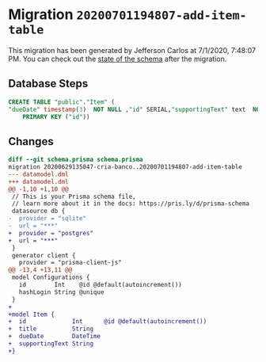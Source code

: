 # Migration `20200701194807-add-item-table`

This migration has been generated by Jefferson Carlos at 7/1/2020, 7:48:07 PM.
You can check out the [state of the schema](./schema.prisma) after the migration.

## Database Steps

```sql
CREATE TABLE "public"."Item" (
"dueDate" timestamp(3)  NOT NULL ,"id" SERIAL,"supportingText" text  NOT NULL ,"title" text  NOT NULL ,
    PRIMARY KEY ("id"))
```

## Changes

```diff
diff --git schema.prisma schema.prisma
migration 20200629135047-cria-banco..20200701194807-add-item-table
--- datamodel.dml
+++ datamodel.dml
@@ -1,10 +1,10 @@
 // This is your Prisma schema file,
 // learn more about it in the docs: https://pris.ly/d/prisma-schema
 datasource db {
-  provider = "sqlite"
-  url = "***"
+  provider = "postgres"
+  url = "***"
 }
 generator client {
   provider = "prisma-client-js"
@@ -13,4 +13,11 @@
 model Configurations {
   id        Int    @id @default(autoincrement())
   hashLogin String @unique
 }
+
+model Item {
+  id             Int      @id @default(autoincrement())
+  title          String
+  dueDate        DateTime
+  supportingText String
+}
```


